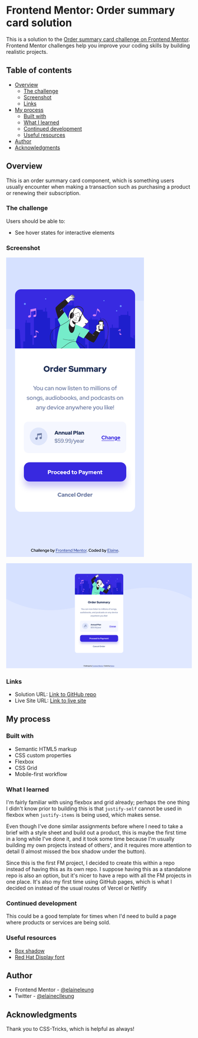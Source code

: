 # Frontend Mentor: Order summary card solution

This is a solution to the [Order summary card challenge on Frontend Mentor](https://www.frontendmentor.io/challenges/order-summary-component-QlPmajDUj). Frontend Mentor challenges help you improve your coding skills by building realistic projects.

## Table of contents

- [Overview](#overview)
  - [The challenge](#the-challenge)
  - [Screenshot](#screenshot)
  - [Links](#links)
- [My process](#my-process)
  - [Built with](#built-with)
  - [What I learned](#what-i-learned)
  - [Continued development](#continued-development)
  - [Useful resources](#useful-resources)
- [Author](#author)
- [Acknowledgments](#acknowledgments)

## Overview

This is an order summary card component, which is something users usually encounter when making a transaction such as purchasing a product or renewing their subscription.

### The challenge

Users should be able to:

- See hover states for interactive elements

### Screenshot

![Mobile view of solution](./design/mobile.png)

![Desktop view of solution](./design/desktop.png)

### Links

- Solution URL: [Link to GitHub repo](https://github.com/elaineleung/frontendmentor/tree/main/ordersummary)
- Live Site URL: [Link to live site](https://elaineleung.github.io/frontendmentor/ordersummary/)

## My process

### Built with

- Semantic HTML5 markup
- CSS custom properties
- Flexbox
- CSS Grid
- Mobile-first workflow

### What I learned

I'm fairly familiar with using flexbox and grid already; perhaps the one thing I didn't know prior to building this is that `justify-self` cannot be used in flexbox when `justify-items` is being used, which makes sense.

Even though I've done similar assignments before where I need to take a brief with a style sheet and build out a product, this is maybe the first time in a long while I've done it, and it took some time because I'm usually building my own projects instead of others', and it requires more attention to detail (I almost missed the box shadow under the button).

Since this is the first FM project, I decided to create this within a repo instead of having this as its own repo. I suppose having this as a standalone repo is also an option, but it's nicer to have a repo with all the FM projects in one place. It's also my first time using GitHub pages, which is what I decided on instead of the usual routes of Vercel or Netlify

### Continued development

This could be a good template for times when I'd need to build a page where products or services are being sold.

### Useful resources

- [Box shadow](https://css-tricks.com/almanac/properties/b/box-shadow/)
- [Red Hat Display font](https://fonts.google.com/specimen/Red+Hat+Display)

## Author

- Frontend Mentor - [@elaineleung](https://www.frontendmentor.io/profile/elaineleung)
- Twitter - [@elaineclleung](https://twitter.com/elaineclleung)

## Acknowledgments

Thank you to CSS-Tricks, which is helpful as always!
